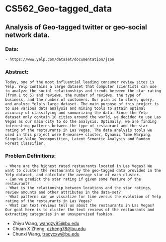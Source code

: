 # CS562_Geo-tagged_data

## Analysis of Geo-tagged twitter or geo-social network data.

### Data:
	- https://www.yelp.com/dataset/documentation/json

### Abstract:
	Today, one of the most influential leading consumer review sites is Yelp. Yelp contains a large dataset that computer scientists can use to analyze the social relationships and trends between the star rating (from 1 to 5) and reviews, the number of reviews, the type of business, and the number of customers. Our plan is to store, query, and analyze Yelp's large dataset. The main purpose of this project is to use various data analysis and mining tools to attain optimal accuracy of classifying and summarizing the data. Since the Yelp dataset only contain 10 cities around the world, we decided to use Las Vegas as our main city to do the analysis. Optimally, we are finding interesting patterns between the type of restaurant and the star rating of the restaurants in Las Vegas. The data analysis tools we used in this project were K-means++ cluster, Dynamic Time Warping, Singular-Value Decomposition, Latent Semantic Analysis and Random Forest Classifier.

### Problem Definitions:
	- Where are the highest rated restaurants located in Las Vegas? We want to cluster the restaurants by the geo-tagged data provided in the Yelp dataset, and calculate the average star of each cluster.
	- Can we predict the star rating if given some feature of the restaurant?
	- What is the relationship between locations and the star ratings, review amounts and other attributes in the data-set?
	- What patterns can we visualize for time versus the evolution of Yelp rating of the restaurants in Las Vegas?
	- What can text reviews tell us about the restaurants in Las Vegas? Our goal here is to cluster the text reviews of the restaurants and extracting categories in an unsupervised fashion. 

* Zhiyu Wang, wangzy95@bu.edu
* Chuan X Zheng, czheng78@bu.edu
* Chunxi Wang, tracycxw@bu.edu
